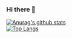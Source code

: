 ### Hi there 👋
[![Anurag's github stats](https://github-readme-stats.vercel.app/api?username=YuhaoCheng&count_private=true&show_icons=true&theme=tokyonight)](https://github.com/anuraghazra/github-readme-stats)
</br>
[![Top Langs](https://github-readme-stats.vercel.app/api/top-langs/?username=YuhaoCheng&layout=compact&theme=vue&hide=java)](https://github.com/anuraghazra/github-readme-stats)
<!--
**YuhaoCheng/YuhaoCheng** is a ✨ _special_ ✨ repository because its `README.md` (this file) appears on your GitHub profile.

Here are some ideas to get you started:

- 🔭 I’m currently working on ...
- 🌱 I’m currently learning ...
- 👯 I’m looking to collaborate on ...
- 🤔 I’m looking for help with ...
- 💬 Ask me about ...
- 📫 How to reach me: ...
- 😄 Pronouns: ...
- ⚡ Fun fact: ...
-->

